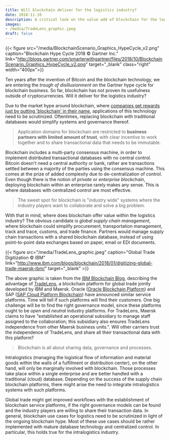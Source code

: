 ```yaml
---
title: Will blockchain deliver for the logistics industry?
date: 2018-11-10
description: A critical look on the value add of blockchain for the logistics industry.
images:
- /media/TradeLens_graphic.jpeg
draft: false
---
```


{{< figure src="/media/BlockchainScenario_Graphics_HypeCycle_v2.png" caption="Blockchain Hype Cycle 2018 &copy; Gartner Inc." link="http://blogs.gartner.com/smarterwithgartner/files/2018/10/BlockchainScenario_Graphics_HypeCycle_v2.png" target="_blank" class="right" width="400px">}}

Ten years after the invention of Bitcoin and the blockchain technology, we are entering the *trough of disillusionment* on the Gartner hype cycle for blockchain business. So far, blockchain has not proven its usefulness outside of cryptocurrencies. Will it deliver for the logistics industry?

Due to the market hype around blockchain, where [companies get rewards just by putting 'blockchain' in their name][blockchain_rewards], applications of this technology need to be scrutinized. Oftentimes, replacing blockchain with traditional databases would simplify systems and governance thereof.

> Application domains for blockchain are restricted to **business partners with limited amount of trust**, with clear incentive to work together and to share transactional data that needs to be immutable.

Blockchain includes a multi-party consensus machine, in order to implement distributed transactional databases with no central control. Bitcoin doesn't need a central authority or bank, rather are transactions settled between a majority of the parties using the consensus machine. This comes at the prize of added complexity due to de-centralization of control. Even though there is the notion of *private* or *enterprise blockchain*, deploying blockchain within an enterprise rarely makes any sense. This is where databases with centralized control are most effective.

> The sweet spot for blockchain is "industry wide" systems where the industry players want to collaborate and solve a big problem.

With that in mind, where does blockchain offer value within the logistics industry? The obvious candidate is *global supply chain management*, where blockchain could simplify procurement, transportation management, track and trace, customs, and trade finance. Partners would manage supply chain transactions with a shared blockchain database, instead of using point-to-point data exchanges based on paper, email or EDI documents.

{{< figure src="/media/TradeLens_graphic.jpeg" caption="Global Trade Digitization &copy; IBM" link="http://www.ibm.com/blogs/blockchain/2018/01/digitizing-global-trade-maersk-ibm/" target="_blank" >}}

The above graphic is taken from the [IBM Blockchain Blog][ibm_blog], describing the advantage of [TradeLens][ibm_tradelens], a blockchain platform for global trade jointly developed by IBM and Maersk. Oracle ([Oracle Blockchain Platform][oracle_blockchain]) and SAP ([SAP Cloud Platform Blockchain][sap_blockchain]) have announced similar service platforms. Time will tell if such platforms will find their customers. One big challenge will be to find the right governance model, since these platforms ought to be *open* and *neutral* industry platforms. For TradeLens, Maersk claims to have "established an operational subsidiary to manage staff assigned to the collaboration; this subsidiary also ensures TradeLens independence from other Maersk business units.". Will other carriers trust the independence of TradeLens, and share all their transactional data with this platform?

> Blockchain is all about sharing data, governance and processes.

Intralogistics (managing the logistical flow of information and material goods within the walls of a fulfillment or distribution center), on the other hand, will only be marginally involved with blockchain. Those processes take place within a single enterprise and are better handled with a traditional (cloud) database. Depending on the success of the supply chain blockchain platforms, there might arise the need to integrate intralogistics systems with such platforms.

Global trade might get improved workflows with the establishment of blockchain service platforms, if the right governance models can be found and the industry players are willing to share their transaction data. In general, blockchain use cases for logistics need to be scrutinized in light of the ongoing blockchain hype. Most of these use cases should be rather implemented with mature database technology and centralized control. In particular, this holds true for the intralogistics industry.

[blockchain_rewards]: https://qz.com/1175701/putting-bitcoin-or-blockchain-in-a-company-name-is-sometimes-enough-for-a-pop-on-the-stock-market/
[ibm_blog]: https://www.ibm.com/blogs/blockchain/
[ibm_tradelens]: https://www.tradelens.com/
[oracle_blockchain]: https://www.oracle.com/cloud/blockchain/
[sap_blockchain]: https://www.sap.com/products/leonardo/blockchain.html
